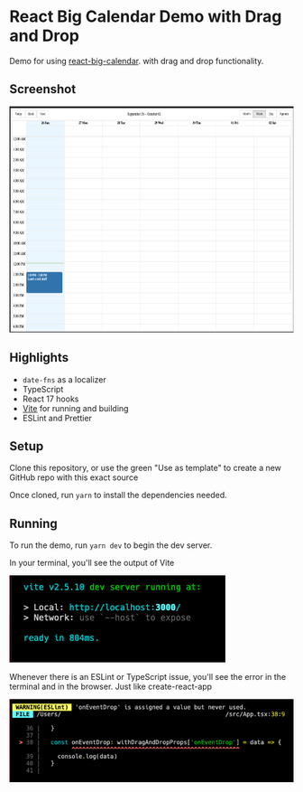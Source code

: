 # React Big Calendar Demo with Drag and Drop

Demo for using [react-big-calendar](https://github.com/jquense/react-big-calendar). with drag and drop functionality.

## Screenshot

<img src='screen-shots/demo.png' alt='screenshot of the demo running' height='400' width='800' />

## Highlights

- `date-fns` as a localizer
- TypeScript
- React 17 hooks
- [Vite]() for running and building
- ESLint and Prettier

## Setup

Clone this repository, or use the green "Use as template" to create a new GitHub repo with this exact source

Once cloned, run `yarn` to install the dependencies needed.

## Running 

To run the demo, run `yarn dev` to begin the dev server.

In your terminal, you'll see the output of Vite

<img  src='screen-shots/terminal-output.png' alt='vite terminal output' />

Whenever there is an ESLint or TypeScript issue, you'll see the error in the terminal and in the browser. Just like create-react-app

<img  src='screen-shots/terminal-error.png' alt='vite terminal output' />